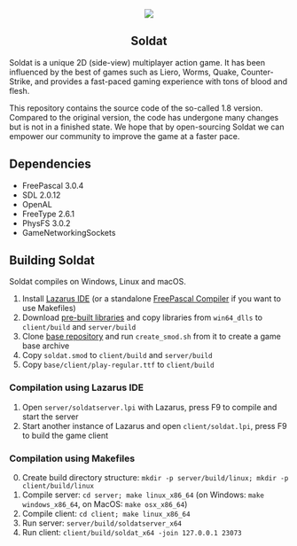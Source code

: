 <div align="center">
  <img src="https://i.imgur.com/HrYPYjh.png" />
  <h2>Soldat</h2>
</div>

Soldat is a unique 2D (side-view) multiplayer action game. It has been influenced by the best of games such as Liero, Worms, Quake, Counter-Strike, and provides a fast-paced gaming experience with tons of blood and flesh.

This repository contains the source code of the so-called 1.8 version. Compared to the original version, the code has undergone many changes but is not in a finished state. We hope that by open-sourcing Soldat we can empower our community to improve the game at a faster pace.

## Dependencies

- FreePascal 3.0.4
- SDL 2.0.12
- OpenAL
- FreeType 2.6.1
- PhysFS 3.0.2
- GameNetworkingSockets

## Building Soldat

Soldat compiles on Windows, Linux and macOS.

1. Install [Lazarus IDE](https://www.lazarus-ide.org/) (or a standalone [FreePascal Compiler](https://freepascal.org) if you want to use Makefiles)
2. Download [pre-built libraries](https://github.com/Soldat/prebuilt-libs/archive/master.zip) and copy libraries from `win64_dlls` to `client/build` and `server/build`
3. Clone [base repository](https://github.com/soldat/base) and run `create_smod.sh` from it to create a game base archive
4. Copy `soldat.smod` to `client/build` and `server/build`
5. Copy `base/client/play-regular.ttf` to `client/build`

### Compilation using Lazarus IDE

1. Open `server/soldatserver.lpi` with Lazarus, press F9 to compile and start the server
2. Start another instance of Lazarus and open `client/soldat.lpi`, press F9 to build the game client

### Compilation using Makefiles

0. Create build directory structure: `mkdir -p server/build/linux; mkdir -p client/build/linux`
1. Compile server: `cd server; make linux_x86_64` (on Windows: `make windows_x86_64`, on MacOS: `make osx_x86_64`)
2. Compile client: `cd client; make linux_x86_64`
3. Run server: `server/build/soldatserver_x64`
4. Run client: `client/build/soldat_x64 -join 127.0.0.1 23073`
